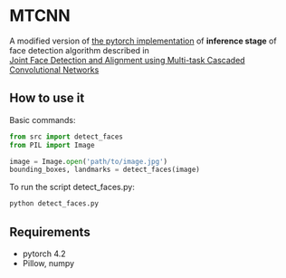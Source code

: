 # MTCNN

A modified version of  [the pytorch implementation](https://github.com/TropComplique/mtcnn-pytorch) of **inference stage** of face detection algorithm described in  
[Joint Face Detection and Alignment using Multi-task Cascaded Convolutional Networks](https://arxiv.org/abs/1604.02878) 



## How to use it

Basic commands:
```python
from src import detect_faces
from PIL import Image

image = Image.open('path/to/image.jpg')
bounding_boxes, landmarks = detect_faces(image)
```

To run the script detect_faces.py:
```bash
python detect_faces.py
```

## Requirements
* pytorch 4.2
* Pillow, numpy
